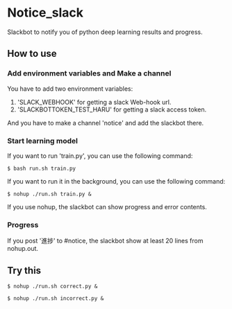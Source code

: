 # Notice_slack
Slackbot to notify you of python deep learning results and progress.

## How to use

### Add environment variables and Make a channel
You have to add two environment variables:
1. 'SLACK_WEBHOOK' for getting a slack Web-hook url.
1. 'SLACKBOTTOKEN_TEST_HARU' for getting a slack access token. 

And you have to make a channel 'notice' and add the slackbot there.

### Start learning model
If you want to run 'train.py', you can use the following command:
```
$ bash run.sh train.py
```

If you want to run it in the background, you can use the following command:
```
$ nohup ./run.sh train.py &
```

If you use nohup, the slackbot can show progress and error contents.

### Progress
If you post '進捗' to #notice, the slackbot show at least 20 lines from nohup.out.

## Try this
```
$ nohup ./run.sh correct.py &
```
```
$ nohup ./run.sh incorrect.py &
```